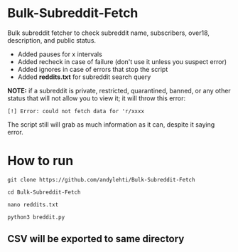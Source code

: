 # Bulk-Subreddit-Fetch
Bulk subreddit fetcher to check subreddit name, subscribers, over18, description, and public status.

- Added pauses for x intervals
- Added recheck in case of failure (don't use it unless you suspect error)
- Added ignores in case of errors that stop the script
- Added **reddits.txt** for subreddit search query

**NOTE:** if a subreddit is private, restricted, quarantined, banned, or any other status that will not allow you to view it; it will throw this error:

```[!] Error: could not fetch data for 'r/xxxx```

The script still will grab as much information as it can, despite it saying error.

# How to run

```git clone https://github.com/andylehti/Bulk-Subreddit-Fetch```

```cd Bulk-Subreddit-Fetch```

```nano reddits.txt```

```python3 breddit.py```

## CSV will be exported to same directory
